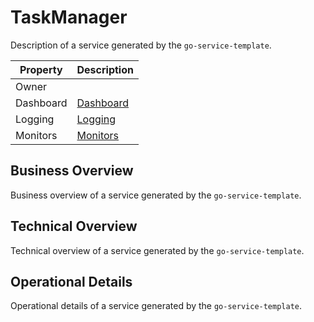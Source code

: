 # TaskManager

Description of a service generated by the `go-service-template`.

| Property | Description |
|----------|-------------|
| Owner |  |
| Dashboard | [Dashboard](https://app.datadoghq.com/dashboard/lists?q=TaskManager) |
| Logging | [Logging](https://app.datadoghq.com/logs?query=service%3ATaskManager) |
| Monitors | [Monitors](https://app.datadoghq.com/monitors/manage?q=service%3ATaskManager) |

## Business Overview

Business overview of a service generated by the `go-service-template`.

## Technical Overview

Technical overview of a service generated by the `go-service-template`.

## Operational Details

Operational details of a service generated by the `go-service-template`.
